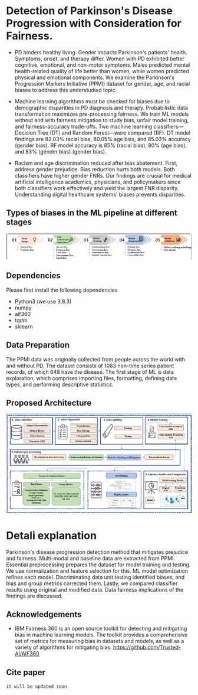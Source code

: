 # Detection of Parkinson's Disease Progression with Consideration for Fairness.

* PD hinders healthy living. Gender impacts Parkinson's patients' health. Symptoms, onset, and therapy differ. Women with PD exhibited better cognitive, emotional, and non-motor symptoms. Males predicted mental health-related quality of life better than women, while women predicted physical and emotional components. We examine the Parkinson's Progression Markers Initiative (PPMI) dataset for gender, age, and racial biases to address this understudied topic.

* Machine learning algorithms must be checked for biases due to demographic disparities in PD diagnosis and therapy. Probabilistic data transformation maximizes pre-processing fairness. We train ML models without and with fairness mitigation to study bias, unfair model training, and fairness-accuracy trade-offs. Two machine learning classifiers—Decision Tree (DT) and Random Forest—were compared (RF). DT model findings are 82.03% racial bias, 80.05% age bias, and 85.03% accuracy (gender bias). RF model accuracy is 85% (racial bias), 80% (age bias), and 83% (gender bias) (gender bias). 

* Racism and age discrimination reduced after bias abatement. First, address gender prejudice. Bias reduction hurts both models. Both classifiers have higher gender FNRs. Our findings are crucial for medical artificial intelligence academics, physicians, and policymakers since both classifiers work effectively and yield the largest FNR disparity. Understanding digital healthcare systems' biases prevents disparities.

## Types of biases in the ML pipeline at different stages
<img src="Fig\02.png">  

## Dependencies
Please first install the following dependencies
* Python3 (we use 3.8.3)
* numpy
* aif360
* tqdm
* sklearn


## Data Preparation
The PPMI data was originally collected from people across the world with and without PD. The dataset consists of 1083 non-time series patient records, of which 648 have the disease. The first stage of ML is data exploration, which comprises importing files, formatting, defining data types, and performing descriptive statistics.

## Proposed Architecture

<img src="Fig\01.png">  

# Detali explanation 
Parkinson's disease progression detection method that mitigates prejudice and fairness. Multi-modal and baseline data are extracted from PPMI. Essential preprocessing prepares the dataset for model training and testing. We use normalization and feature selection for this. ML model optimization refines each model. Discriminating data unit testing identified biases, and bias and group metrics corrected them. Lastly, we compared classifier results using original and modified data. Data fairness implications of the findings are discussed.


## Acknowledgements

* IBM Fairness 360 is an open source toolkit for detecting and mitigating bias in machine learning models. The toolkit provides a comprehensive set of metrics for measuring bias in datasets and models, as well as a variety of algorithms for mitigating bias. https://github.com/Trusted-AI/AIF360
## Cite paper

```text
it will be updated soon
```